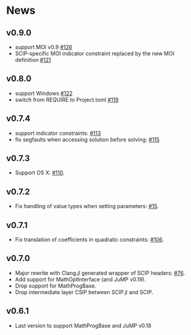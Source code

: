 # News

## v0.9.0

- support MOI v0.9 [#126](https://github.com/SCIP-Interfaces/SCIP.jl/pull/126)
- SCIP-specific MOI indicator constraint replaced by the new MOI definition [#121](https://github.com/SCIP-Interfaces/SCIP.jl/pull/121)

## v0.8.0

- support Windows [#122](https://github.com/SCIP-Interfaces/SCIP.jl/pull/122)
- switch from REQUIRE to Project.toml [#119](https://github.com/SCIP-Interfaces/SCIP.jl/pull/119)

## v0.7.4

- support indicator constraints: [#113](https://github.com/SCIP-Interfaces/SCIP.jl/pull/113)
- fix segfaults when accessing solution before solving: [#115](https://github.com/SCIP-Interfaces/SCIP.jl/pull/115)

## v0.7.3

- Support OS X: [#110](https://github.com/SCIP-Interfaces/SCIP.jl/issues/110).

## v0.7.2

- Fix handling of value types when setting parameters:
  [#15](https://github.com/SCIP-Interfaces/SCIP.jl/issues/15).

## v0.7.1

- Fix translation of coefficients in quadratic constraints:
  [#106](https://github.com/SCIP-Interfaces/SCIP.jl/issues/106).

## v0.7.0

- Major rewrite with Clang.jl generated wrapper of SCIP headers:
  [#76](https://github.com/SCIP-Interfaces/SCIP.jl/pull/76).
- Add support for MathOptInterface (and JuMP v0.19).
- Drop support for MathProgBase.
- Drop intermediate layer CSIP between SCIP.jl and SCIP.

## v0.6.1

- Last version to support MathProgBase and JuMP v0.18

